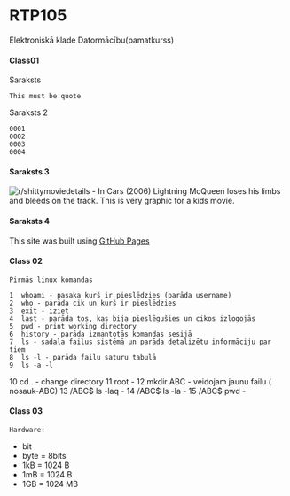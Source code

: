 # RTP105
Elektroniskā klade Datormācību(pamatkurss)
#### Class01
Saraksts

    This must be quote

Saraksts 2

    0001
    0002
    0003
    0004

#### Saraksts 3

![r/shittymoviedetails - In Cars (2006) Lightning McQueen loses his limbs and bleeds on the track. This is very graphic for a kids movie.](https://preview.redd.it/wzug1r2avpu61.jpg?width=960&crop=smart&auto=webp&s=95aeeffe75f92c7593ac61d6db344216285c3123)

#### Saraksts 4 

This site was built using [GitHub Pages](https://docs.github.com/en/get-started/writing-on-github/getting-started-with-writing-and-formatting-on-github/basic-writing-and-formatting-syntax)

#### Class 02
    Pirmās linux komandas
    
    1  whoami - pasaka kurš ir pieslēdzies (parāda username)
    2  who - parāda cik un kurš ir pieslēdzies
    3  exit - iziet
    4  last - parāda tos, kas bija pieslēgušies un cikos izlogojās
    5  pwd - print working directory
    6  history - parāda izmantotās komandas sesijā
    7  ls - sadala failus sistēmā un parāda detalizētu informāciju par tiem
    8  ls -l - parāda failu saturu tabulā
    9  ls -a -l
   10  cd . - change directory
   11  root - 
   12  mkdir ABC - veidojam jaunu failu ( nosauk-ABC)
   13  /ABC$ ls -laq - 
   14  /ABC$ ls -la - 
   15  /ABC$ pwd - 
   
#### Class 03
    Hardware:
 - bit
 - byte = 8bits 
 - 1kB = 1024 B
 - 1mB = 1024 B
 - 1GB = 1024 MB
   







